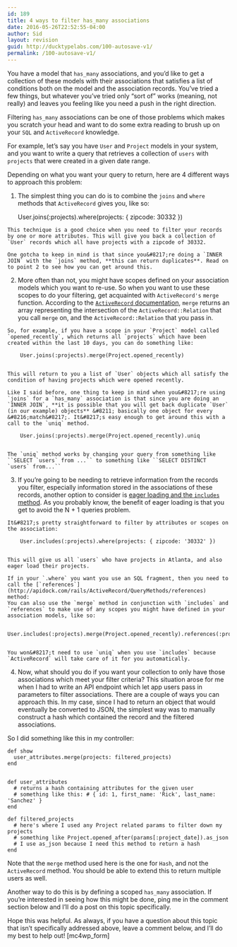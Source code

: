 ```yaml
---
id: 189
title: 4 ways to filter has_many associations
date: 2016-05-26T22:52:55-04:00
author: Sid
layout: revision
guid: http://ducktypelabs.com/100-autosave-v1/
permalink: /100-autosave-v1/
---
```

You have a model that `has_many` associations, and you&#8217;d like to get a collection of these models with their associations that satisfies a list of conditions both on the model and the association records. You&#8217;ve tried a few things, but whatever you&#8217;ve tried only &#8220;sort of&#8221; works (meaning, not really) and leaves you feeling like you need a push in the right direction.

Filtering `has_many` associations can be one of those problems which makes you scratch your head and want to do some extra reading to brush up on your `SQL` and `ActiveRecord` knowledge.

For example, let&#8217;s say you have `User` and `Project` models in your system, and you want to write a query that retrieves a collection of `users` with `projects` that were created in a given date range.

Depending on what you want your query to return, here are 4 different ways to approach this problem:

  1. The simplest thing you can do is to combine the `joins` and `where` methods that `ActiveRecord` gives you, like so:
    
        User.joins(:projects).where(projects: { zipcode: 30332 })
        
    
    This technique is a good choice when you need to filter your records by one or more attributes. This will give you back a collection of `User` records which all have projects with a zipcode of 30332.
    
    One gotcha to keep in mind is that since you&#8217;re doing a `INNER JOIN` with the `joins` method, **this can return duplicates**. Read on to point 2 to see how you can get around this.

  2. More often than not, you might have scopes defined on your association models which you want to re-use. So when you want to use these scopes to do your filtering, get acquainted with `ActiveRecord's` `merge` function. According to the [`ActiveRecord` documentation](http://apidock.com/rails/ActiveRecord/SpawnMethods/merge), `merge` returns an array representing the intersection of the `ActiveRecord::Relation` that you call `merge` on, and the `ActiveRecord::Relation` that you pass in.
    
    So, for example, if you have a scope in your `Project` model called `opened_recently`, which returns all `projects` which have been created within the last 10 days, you can do something like:
    
        User.joins(:projects).merge(Project.opened_recently)
        
    
    This will return to you a list of `User` objects which all satisfy the condition of having projects which were opened recently.
    
    Like I said before, one thing to keep in mind when you&#8217;re using `joins` for a `has_many` association is that since you are doing an `INNER JOIN`, **it is possible that you will get back duplicate `User` (in our example) objects** &#8211; basically one object for every &#8216;match&#8217;. It&#8217;s easy enough to get around this with a call to the `uniq` method.
    
        User.joins(:projects).merge(Project.opened_recently).uniq
        
    
    The `uniq` method works by changing your query from something like ``SELECT `users` from ...`` to something like ``SELECT DISTINCT `users` from...``

  3. If you&#8217;re going to be needing to retrieve information from the records you filter, especially information stored in the associations of these records, another option to consider is [eager loading and the `includes` method](http://guides.rubyonrails.org/active_record_querying.html#eager-loading-associations). As you probably know, the benefit of eager loading is that you get to avoid the N + 1 queries problem.
    
    It&#8217;s pretty straightforward to filter by attributes or scopes on the association:
    
        User.includes(:projects).where(projects: { zipcode: '30332' })
        
    
    This will give us all `users` who have projects in Atlanta, and also eager load their projects.
    
    If in your `.where` you want you use an SQL fragment, then you need to call the [`references`](http://apidock.com/rails/ActiveRecord/QueryMethods/references) method:  
    You can also use the `merge` method in conjunction with `includes` and `references` to make use of any scopes you might have defined in your association models, like so:
    
        User.includes(:projects).merge(Project.opened_recently).references(:projects)
        
    
    You won&#8217;t need to use `uniq` when you use `includes` because `ActiveRecord` will take care of it for you automatically.

  4. Now, what should you do if you want your collection to only have those associations which meet your filter criteria? This situation arose for me when I had to write an API endpoint which let app users pass in parameters to filter associations. There are a couple of ways you can approach this. In my case, since I had to return an object that would eventually be converted to JSON, the simplest way was to manually construct a hash which contained the record and the filtered associations.

So I did something like this in my controller:

    def show 
      user_attributes.merge(projects: filtered_projects) 
    end
    
    
    def user_attributes 
      # returns a hash containing attributes for the given user 
      # something like this: # { id: 1, first_name: 'Rick', last_name: 'Sanchez' } 
    end
    
    def filtered_projects 
      # here's where I used any Project related params to filter down my projects 
      # something like Project.opened_after(params[:project_date]).as_json 
      # I use as_json because I need this method to return a hash 
    end
    

Note that the `merge` method used here is the one for `Hash`, and not the `ActiveRecord` method. You should be able to extend this to return multiple users as well.

Another way to do this is by defining a scoped `has_many` association. If you&#8217;re interested in seeing how this might be done, ping me in the comment section below and I&#8217;ll do a post on this topic specifically.

Hope this was helpful. As always, if you have a question about this topic that isn&#8217;t specifically addressed above, leave a comment below, and I&#8217;ll do my best to help out! [mc4wp_form]